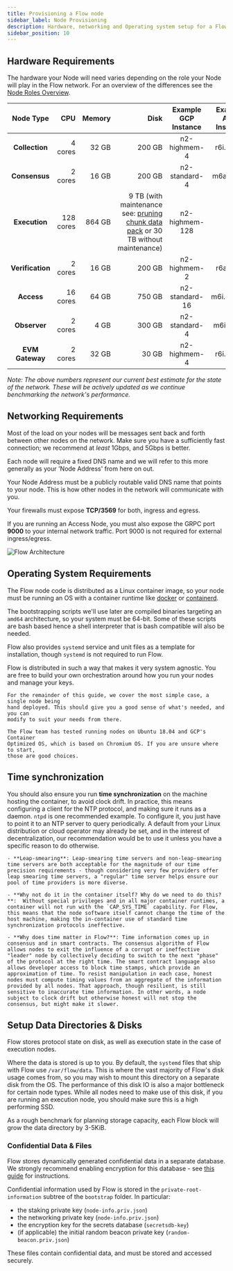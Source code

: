 ```yaml
---
title: Provisioning a Flow node
sidebar_label: Node Provisioning
description: Hardware, networking and Operating system setup for a Flow node
sidebar_position: 10
---
```


## Hardware Requirements

The hardware your Node will need varies depending on the role your Node will play in the Flow network. For an overview of the differences see the [Node Roles Overview](./node-roles.md).

| Node Type | CPU | Memory | Disk | Example GCP Instance | Example AWS Instance |
|:----------------:| ---------:| ------:| ------:|:--------------:|:--------------:|
| **Collection**   |  4 cores  | 32 GB  | 200 GB | n2-highmem-4   | r6i.xlarge     |
| **Consensus**    |  2 cores  | 16 GB  | 200 GB | n2-standard-4  | m6a.xlarge     |
| **Execution**    | 128 cores  | 864 GB |  9 TB (with maintenance see: [pruning chunk data pack](https://forum.flow.com/t/execution-node-upgrade-to-v0-31-15-and-managing-disk-space-usage/5167) or 30 TB without maintenance)  | n2-highmem-128 |    |
| **Verification** |  2 cores  | 16 GB  | 200 GB | n2-highmem-2   | r6a.large      |
| **Access**       |  16 cores | 64 GB  | 750 GB | n2-standard-16 | m6i.4xlarge  |
| **Observer**     |  2 cores  | 4 GB   | 300 GB | n2-standard-4  | m6i.xlarge     |
| **EVM Gateway**     |  2 cores  | 32 GB   | 30 GB | n2-highmem-4  | r6i.xlarge     |

_Note: The above numbers represent our current best estimate for the state of the network. These will be actively updated as we continue benchmarking the network's performance._

## Networking Requirements

Most of the load on your nodes will be messages sent back and forth between other nodes on the network. Make sure you have a sufficiently fast connection; we recommend at _least_ 1Gbps, and 5Gbps is better.

Each node will require a fixed DNS name and we will refer to this more generally as your 'Node Address' from here on out.

<Callout type="info" title="Node Address Requirements">
    Your Node Address must be a publicly routable valid DNS name
    that points to your node. This is how other nodes in the network will
    communicate with you.
</Callout>

Your firewalls must expose **TCP/3569** for both, ingress and egress.

If you are running an Access Node, you must also expose the GRPC port **9000** to your internal network traffic.  Port 9000 is not required for external ingress/egress.

![Flow Architecture](flow-architecture.png)

## Operating System Requirements

The Flow node code is distributed as a Linux container image, so your node must be running an OS with a container runtime like [docker](https://docker.com) or [containerd](https://containerd.io).

The bootstrapping scripts we'll use later are compiled binaries targeting an `amd64` architecture, so your system must be 64-bit. Some of these scripts are bash based hence a shell interpreter that is bash compatible will also be needed.

Flow also provides `systemd` service and unit files as a template for installation, though `systemd` is not required to run Flow.

<Callout type="info" title="Choose Your Own Adventure">
    Flow is distributed in such a way that makes it very system agnostic. You are
    free to build your own orchestration around how you run your nodes and manage
    your keys.

    For the remainder of this guide, we cover the most simple case, a single node being
    hand deployed. This should give you a good sense of what's needed, and you can
    modify to suit your needs from there.

    The Flow team has tested running nodes on Ubuntu 18.04 and GCP's Container
    Optimized OS, which is based on Chromium OS. If you are unsure where to start,
    those are good choices.
</Callout>

## Time synchronization

You should also ensure you run **time synchronization** on the machine hosting the container, to avoid clock drift. In practice, this means configuring a client for the NTP protocol, and making sure it runs as a daemon. `ntpd` is one recommended example. To configure it, you just have to point it to an NTP server to query periodically. A default from your Linux distribution or cloud operator may already be set, and in the interest of decentralization, our recommendation would be to use it unless you have a specific reason to do otherwise.

<Callout type="info" title="Time synchronization FAQ">

    - **Leap-smearing**: Leap-smearing time servers and non-leap-smearing time servers are both acceptable for the magnitude of our time precision requirements - though considering very few providers offer leap smearing time servers, a "regular" time server helps ensure our pool of time providers is more diverse.

    - **Why not do it in the container itself? Why do we need to do this?**:  Without special privileges and in all major container runtimes, a container will not run with the `CAP_SYS_TIME` capability. For Flow, this means that the node software itself cannot change the time of the host machine, making the in-container use of standard time synchronization protocols ineffective.

    - **Why does time matter in Flow?**: Time information comes up in consensus and in smart contracts. The consensus algorithm of Flow allows nodes to exit the influence of a corrupt or ineffective "leader" node by collectively deciding to switch to the next "phase" of the protocol at the right time. The smart contract language also allows developer access to block time stamps, which provide an approximation of time. To resist manipulation in each case, honest nodes must compute timing values from an aggregate of the information provided by all nodes. That approach, though resilient, is still sensitive to inaccurate time information. In other words, a node subject to clock drift but otherwise honest will not stop the consensus, but might make it slower.

</Callout>

## Setup Data Directories & Disks

Flow stores protocol state on disk, as well as execution state in the case of execution nodes.

Where the data is stored is up to you. By default, the `systemd` files that ship with Flow use `/var/flow/data`.
This is where the vast majority of Flow's disk usage comes from, so you may wish to mount this directory on a separate disk from the OS.
The performance of this disk IO is also a major bottleneck for certain node types.
While all nodes need to make use of this disk, if you are running an execution node, you should make sure this is a high performing SSD.

As a rough benchmark for planning storage capacity, each Flow block will grow the data directory by 3-5KiB.

### Confidential Data & Files

Flow stores dynamically generated confidential data in a separate database. We strongly recommend enabling encryption
for this database - see [this guide](./db-encryption-existing-operator.md) for instructions.

Confidential information used by Flow is stored in the `private-root-information` subtree of the `bootstrap` folder.
In particular:
* the staking private key (`node-info.priv.json`)
* the networking private key (`node-info.priv.json`)
* the encryption key for the secrets database (`secretsdb-key`)
* (if applicable) the initial random beacon private key (`random-beacon.priv.json`)

These files contain confidential data, and must be stored and accessed securely.